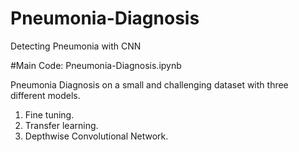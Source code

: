# Pneumonia-Diagnosis
Detecting Pneumonia with CNN

#Main Code: Pneumonia-Diagnosis.ipynb

Pneumonia Diagnosis on a small and challenging dataset with three different models.
1. Fine tuning.
2. Transfer learning.
3. Depthwise Convolutional Network.
